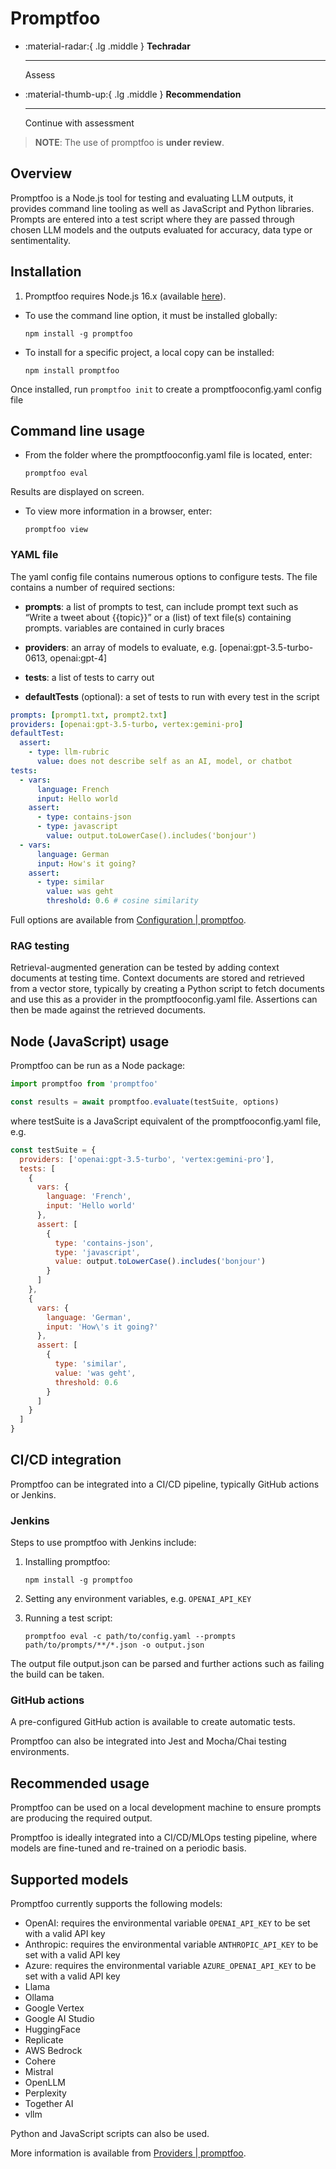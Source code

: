 # Promptfoo

<div class="grid cards" markdown>

-   :material-radar:{ .lg .middle } __Techradar__

    ---

    Assess

-   :material-thumb-up:{ .lg .middle } __Recommendation__

    ---

    Continue with assessment

</div>

> **NOTE**: The use of promptfoo is **under review**.

## Overview

Promptfoo is a Node.js tool for testing and evaluating LLM outputs, it provides command line tooling as well as JavaScript and Python libraries. Prompts are entered into a test script where they are passed through chosen LLM models and the outputs evaluated for accuracy, data type or sentimentality.

## Installation

1. Promptfoo requires Node.js 16.x (available [here](https://nodejs.org/en/download)). 

  - To use the command line option, it must be installed globally:

        npm install -g promptfoo
    
  - To install for a specific project, a local copy can be installed:

        npm install promptfoo
  
  Once installed, run `promptfoo init` to create a promptfooconfig.yaml config file

## Command line usage

- From the folder where the promptfooconfig.yaml file is located, enter:

    `promptfoo eval`

Results are displayed on screen.

- To view more information in a browser, enter: 

    `promptfoo view`

### YAML file

The yaml config file contains numerous options to configure tests. The file contains a number of required sections:

- **prompts**: a list of prompts to test, can include prompt text such as “Write a tweet about {{topic}}” or a (list) of text file(s) containing prompts. variables are contained in curly braces

- **providers**: an array of models to evaluate, e.g. [openai:gpt-3.5-turbo-0613, openai:gpt-4]

- **tests**: a list of tests to carry out

- **defaultTests** (optional): a set of tests to run with every test in the script

``` yaml linenums="1"
prompts: [prompt1.txt, prompt2.txt]
providers: [openai:gpt-3.5-turbo, vertex:gemini-pro]
defaultTest:
  assert:
    - type: llm-rubric
      value: does not describe self as an AI, model, or chatbot
tests:
  - vars:
      language: French
      input: Hello world
    assert:
      - type: contains-json
      - type: javascript
        value: output.toLowerCase().includes('bonjour')
  - vars:
      language: German
      input: How's it going?
    assert:
      - type: similar
        value: was geht
        threshold: 0.6 # cosine similarity
```
Full options are available from [Configuration | promptfoo](https://www.promptfoo.dev/docs/configuration/guide).

### RAG testing

Retrieval-augmented generation can be tested by adding context documents at testing time. Context documents are stored and retrieved from a vector store, typically by creating a Python script to fetch documents and use this as a provider in the promptfooconfig.yaml file. Assertions can then be made against the retrieved documents. 

## Node (JavaScript) usage

Promptfoo can be run as a Node package:

``` js linenums="1"
import promptfoo from 'promptfoo'

const results = await promptfoo.evaluate(testSuite, options)
```

where testSuite is a JavaScript equivalent of the promptfooconfig.yaml file, e.g.

``` js linenums="1"
const testSuite = {
  providers: ['openai:gpt-3.5-turbo', 'vertex:gemini-pro'],
  tests: [
    {
      vars: {
        language: 'French',
        input: 'Hello world'
      },
      assert: [
        {
          type: 'contains-json',
          type: 'javascript',
          value: output.toLowerCase().includes('bonjour')
        }
      ]
    },
    {
      vars: {
        language: 'German',
        input: 'How\'s it going?'
      },
      assert: [
        {
          type: 'similar',
          value: 'was geht',
          threshold: 0.6
        }
      ]
    }
  ]
}
```

## CI/CD integration

Promptfoo can be integrated into a CI/CD pipeline, typically GitHub actions or Jenkins.

### Jenkins

Steps to use promptfoo with Jenkins include:

1. Installing promptfoo:

    `npm install -g promptfoo`

2. Setting any environment variables, e.g. `OPENAI_API_KEY`

3. Running a test script:

    `promptfoo eval -c path/to/config.yaml --prompts path/to/prompts/**/*.json -o output.json`

The output file output.json can be parsed and further actions such as failing the build can be taken.

### GitHub actions

A pre-configured GitHub action is available to create automatic tests.

Promptfoo can also be integrated into Jest and Mocha/Chai testing environments.

## Recommended usage

Promptfoo can be used on a local development machine to ensure prompts are producing the required output.

Promptfoo is ideally integrated into a CI/CD/MLOps testing pipeline, where models are fine-tuned and re-trained on a periodic basis.

## Supported models

Promptfoo currently supports the following models:

- OpenAI: requires the environmental variable `OPENAI_API_KEY` to be set with a valid API key
- Anthropic: requires the environmental variable `ANTHROPIC_API_KEY` to be set with a valid API key
- Azure: requires the environmental variable `AZURE_OPENAI_API_KEY` to be set with a valid API key
- Llama
- Ollama
- Google Vertex
- Google AI Studio
- HuggingFace
- Replicate
- AWS Bedrock
- Cohere
- Mistral
- OpenLLM
- Perplexity
- Together AI
- vllm

Python and JavaScript scripts can also be used.

More information is available from [Providers | promptfoo](https://www.promptfoo.dev/docs/providers/).